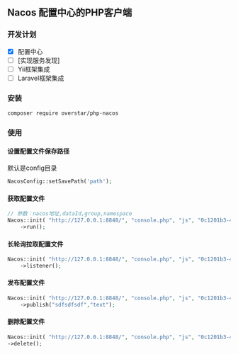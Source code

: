 ## Nacos 配置中心的PHP客户端

### 开发计划

- [x] 配置中心
- [ ] [实现服务发现]
- [ ] Yii框架集成
- [ ] Laravel框架集成

### 安装

``` bash
composer require overstar/php-nacos
```


### 使用

#### 设置配置文件保存路径
默认是config目录
``` php
NacosConfig::setSavePath('path');
```
#### 获取配置文件
``` php
// 参数：nacos地址,dataId,group,namespace
Nacos::init( "http://127.0.0.1:8848/", "console.php", "js", "0c1201b3-495a-4c14-9259-e798b64fb6e8" )
    ->run();
```

#### 长轮询拉取配置文件
``` php
Nacos::init( "http://127.0.0.1:8848/", "console.php", "js", "0c1201b3-495a-4c14-9259-e798b64fb6e8" )
    ->listener();
```

#### 发布配置文件
``` php
Nacos::init( "http://127.0.0.1:8848/", "console.php", "js", "0c1201b3-495a-4c14-9259-e798b64fb6e8" )
    ->publish("sdfsdfsdf","text");
```

#### 删除配置文件
``` php
Nacos::init( "http://127.0.0.1:8848/", "console.php", "js", "0c1201b3-495a-4c14-9259-e798b64fb6e8" )
->delete();
```
